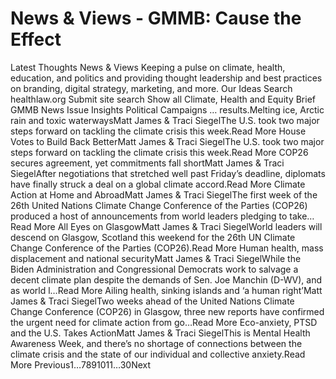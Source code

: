 # News & Views - GMMB: Cause the Effect


Latest Thoughts 
News & Views 
Keeping a pulse on climate, health, education, and politics and providing thought leadership and best practices on branding, digital strategy, marketing, and more. 
Our Ideas
Search healthlaw.org
Submit site search
Show all
Climate, Health and Equity Brief
GMMB News
Issue Insights
Political Campaigns
… results.Melting ice, Arctic rain and toxic waterwaysMatt James & Traci SiegelThe U.S. took two major steps forward on tackling the climate crisis this week.Read More House Votes to Build Back BetterMatt James & Traci SiegelThe U.S. took two major steps forward on tackling the climate crisis this week.Read More COP26 secures agreement, yet commitments fall shortMatt James & Traci SiegelAfter negotiations that stretched well past Friday’s deadline, diplomats have finally struck a deal on a global climate accord.Read More Climate Action at Home and AbroadMatt James & Traci SiegelThe first week of the 26th United Nations Climate Change Conference of the Parties (COP26) produced a host of announcements from world leaders pledging to take…Read More All Eyes on GlasgowMatt James & Traci SiegelWorld leaders will descend on Glasgow, Scotland this weekend for the 26th UN Climate Change Conference of the Parties (COP26).Read More Human health, mass displacement and national securityMatt James & Traci SiegelWhile the Biden Administration and Congressional Democrats work to salvage a decent climate plan despite the demands of Sen. Joe Manchin (D-WV), and as world l…Read More Ailing health, sinking islands and ‘a human right’Matt James & Traci SiegelTwo weeks ahead of the United Nations Climate Change Conference (COP26) in Glasgow, three new reports have confirmed the urgent need for climate action from go…Read More Eco-anxiety, PTSD and the U.S. Takes ActionMatt James & Traci SiegelThis is Mental Health Awareness Week, and there’s no shortage of connections between the climate crisis and the state of our individual and collective anxiety.Read More 
 Previous1…7891011…30Next 
 
